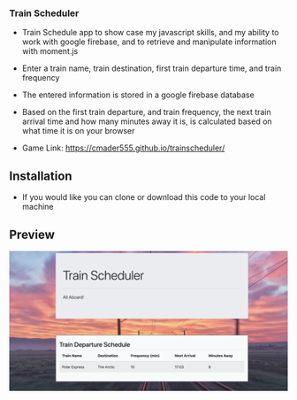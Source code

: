 ### Train Scheduler 

* Train Schedule app to show case my javascript skills, and my ability to work with google firebase, and to retrieve and manipulate information with moment.js
  
* Enter a train name, train destination, first train departure time, and train frequency

* The entered information is stored in a google firebase database 

* Based on the first train departure, and train frequency,  the next train arrival time and how many minutes away it is, is calculated based on what time it is on your browser

* Game Link: https://cmader555.github.io/trainscheduler/

## Installation 

* If you would like you can clone or download this code to your local machine

## Preview 

![Train Schedule](assets/images/trainSchedule.png)
